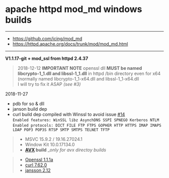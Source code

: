# apache httpd mod_md windows builds #

----
- https://github.com/icing/mod_md
- https://httpd.apache.org/docs/trunk/mod/mod_md.html  

----
**V1.1.17-git + mod_ssl from httpd 2.4.37**  

> 2018-12-12 **IMPORTANT NOTE**
openssl dll **MUST be named libcrypto-1_1.dll and libssl-1_1.dll** in httpd /bin directory even for x64 (normally named libcrypto-1_1-x64.dll and libssl-1_1-x64.dll   
I will try to fix it ASAP *(see #3)*


2018-11-27 
 - pdb for so & dll
 - janson build dep 
 - curl build dep compiled with Winssl to avoid issue [#14](https://github.com/icing/mod_md/issues/14)  
    ```Enabled features: WinSSL libz AsynchDNS SSPI SPNEGO Kerberos NTLM```  
    ```Enabled protocols: DICT FILE FTP FTPS GOPHER HTTP HTTPS IMAP IMAPS LDAP POP3 POP3S RTSP SMTP SMTPS TELNET TFTP```

> - MSVC 15.9.2 / 19.16.27024.1
> - Window Kit 10.0.17134.0
> - **[AVX](https://msdn.microsoft.com/fr-fr/library/jj620901.aspx) build** __only for _avx directoy builds__
    
> - [Openssl 1.1.1a ](https://github.com/openssl/openssl/tree/OpenSSL_1_1_1a)  
> - [curl 7.62.0](https://github.com/curl/curl/tree/curl-7_62_0)  
> - [jansson 2.12 ](https://github.com/akheron/jansson/tree/v2.12)